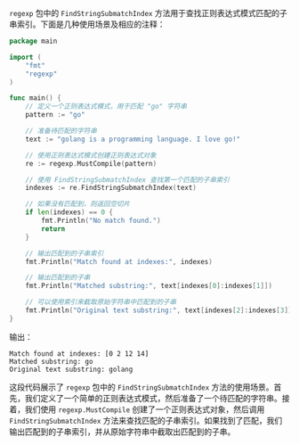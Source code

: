 `regexp` 包中的 `FindStringSubmatchIndex` 方法用于查找正则表达式模式匹配的子串索引。下面是几种使用场景及相应的注释：

```go
package main

import (
	"fmt"
	"regexp"
)

func main() {
	// 定义一个正则表达式模式，用于匹配 "go" 字符串
	pattern := "go"

	// 准备待匹配的字符串
	text := "golang is a programming language. I love go!"

	// 使用正则表达式模式创建正则表达式对象
	re := regexp.MustCompile(pattern)

	// 使用 FindStringSubmatchIndex 查找第一个匹配的子串索引
	indexes := re.FindStringSubmatchIndex(text)

	// 如果没有匹配到，则返回空切片
	if len(indexes) == 0 {
		fmt.Println("No match found.")
		return
	}

	// 输出匹配到的子串索引
	fmt.Println("Match found at indexes:", indexes)

	// 输出匹配到的子串
	fmt.Println("Matched substring:", text[indexes[0]:indexes[1]])

	// 可以使用索引来截取原始字符串中匹配到的子串
	fmt.Println("Original text substring:", text[indexes[2]:indexes[3]])
}
```

输出：
```
Match found at indexes: [0 2 12 14]
Matched substring: go
Original text substring: golang
```

这段代码展示了 `regexp` 包中的 `FindStringSubmatchIndex` 方法的使用场景。首先，我们定义了一个简单的正则表达式模式，然后准备了一个待匹配的字符串。接着，我们使用 `regexp.MustCompile` 创建了一个正则表达式对象，然后调用 `FindStringSubmatchIndex` 方法来查找匹配的子串索引。如果找到了匹配，我们输出匹配到的子串索引，并从原始字符串中截取出匹配到的子串。